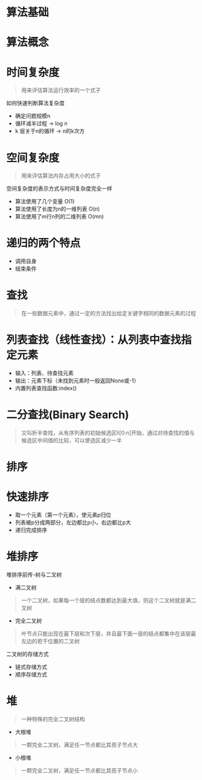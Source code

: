 # 算法基础

# 算法概念

# 时间复杂度
> 用来评估算法运行效率的一个式子

如何快速判断算法复杂度

- 确定问题规模n
- 循环减半过程 -> log n
- k 层关于n的循环 -> n的k次方

# 空间复杂度
> 用来评估算法内存占用大小的式子

空间复杂度的表示方式与时间复杂度完全一样

- 算法使用了几个变量 O(1)
- 算法使用了长度为n的一维列表 O(n)
- 算法使用了m行n列的二维列表 O(mn)

# 递归的两个特点

- 调用自身
- 结束条件

# 查找
> 在一些数据元素中，通过一定的方法找出给定关键字相同的数据元素的过程

# 列表查找（线性查找）：从列表中查找指定元素
- 输入：列表、待查找元素
- 输出：元素下标（未找到元素时一般返回None或-1）
- 内置列表查找函数:index()

# 二分查找(Binary Search)
> 又叫折半查找，从有序列表的初始候选区li[0:n]开始，通过对待查找的值与候选区中间值的比较，可以使选区减少一半

# 排序

# 快速排序
- 取一个元素（第一个元素），使元素p归位
- 列表被p分成两部分，左边都比p小，右边都比p大
- 递归完成排序

# 堆排序

堆排序前传-树与二叉树

- 满二叉树
> 一个二叉树，如果每一个层的结点数都达到最大值，则这个二叉树就是满二叉树

- 完全二叉树
> 叶节点只能出现在最下层和次下层，并且最下面一层的结点都集中在该层最左边的若干位置的二叉树

二叉树的存储方式

- 链式存储方式
- 顺序存储方式

# 堆
> 一种特殊的完全二叉树结构

- 大根堆
> 一颗完全二叉树，满足任一节点都比其孩子节点大
- 小根堆
> 一颗完全二叉树，满足任一节点都比其孩子节点小